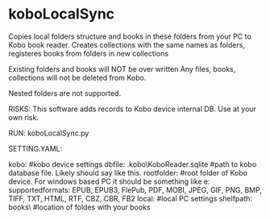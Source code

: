 # koboLocalSync
Copies local folders structure and books in these folders from your PC to Kobo book reader. 
Creates collections with the same names as folders, registeres books from folders in new collections

Existing folders and books will NOT be over written
Any files, books, collections will not be deleted from Kobo.

Nested folders are not supported.

RISKS: This software adds records to Kobo device internal DB. Use at your own risk.

RUN: koboLocalSync.py


SETTING.YAML:

kobo: #kobo device settings
    dbfile: .kobo\KoboReader.sqlite #path to kobo database file. Likely should say like this.
    rootfolder: #root folder of Kobo device. For windows based PC it should be something like e:\
    supportedformats: EPUB, EPUB3, FlePub, PDF, MOBI, JPEG, GIF, PNG, BMP, TIFF, TXT, HTML, RTF, CBZ, CBR, FB2
local: #local PC settings
    shelfpath: books\ #location of foldes with your books

